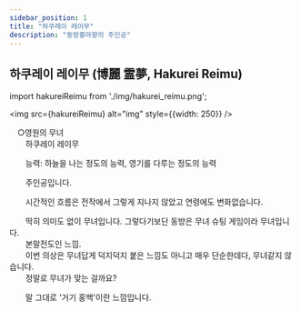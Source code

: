 ```yaml
---
sidebar_position: 1
title: "하쿠레이 레이무"
description: "동방홍마향의 주인공"
---
```


## 하쿠레이 레이무 (博麗 霊夢, Hakurei Reimu)

import hakureiReimu from './img/hakurei_reimu.png';

<img src={hakureiReimu} alt="img" style={{width: 250}} />

　○영원의 무녀  
　　하쿠레이 레이무  
  
　　능력: 하늘을 나는 정도의 능력, 영기를 다루는 정도의 능력  
  
　　주인공입니다.  
  
　　시간적인 흐름은 전작에서 그렇게 지나지 않았고 연령에도 변화없습니다.  
  
　　딱히 의미도 없이 무녀입니다. 그렇다기보단 동방은 무녀 슈팅 게임이라 무녀입니다.  
　　본말전도인 느낌.  
　　이번 의상은 무녀답게 덕지덕지 붙은 느낌도 아니고 매우 단순한데다, 무녀같지 않습니다.  
　　정말로 무녀가 맞는 걸까요?  
  
　　말 그대로 '거기 홍백'이란 느낌입니다.  
  
